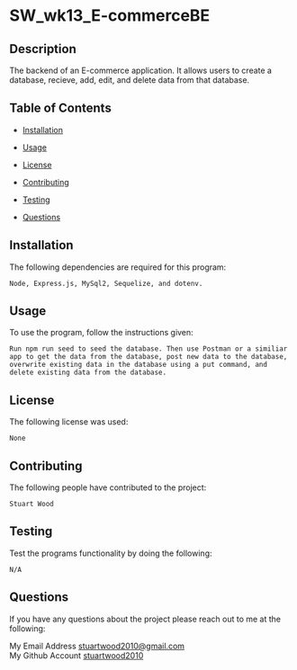 # SW_wk13_E-commerceBE

## Description

 The backend of an E-commerce application. It allows users to create a database, recieve, add, edit, and delete data from that database. 

  ## Table of Contents

  * [Installation](#installation)

  * [Usage](#usage)

  * [License](#license)

  * [Contributing](#contributing)

  * [Testing](#testing)

  * [Questions](#questions)


  ## Installation
  The following dependencies are required for this program:
  ```
  Node, Express.js, MySql2, Sequelize, and dotenv.
  ```

  ## Usage
  To use the program, follow the instructions given:
  ```
  Run npm run seed to seed the database. Then use Postman or a similiar app to get the data from the database, post new data to the database, overwrite existing data in the database using a put command, and delete existing data from the database. 
  ```

  ## License
  The following license was used:
  ```
  None
  ```

  ## Contributing
  The following people have contributed to the project:
  ```
  Stuart Wood
  ```

  ## Testing
  Test the programs functionality by doing the following:
  ```
  N/A 
  ```

  ## Questions
  If you have any questions about the project please reach out to me at the following:
 
  My Email Address <stuartwood2010@gmail.com>     
  My Github Account [stuartwood2010](https://github.com/stuartwood2010/)
  
